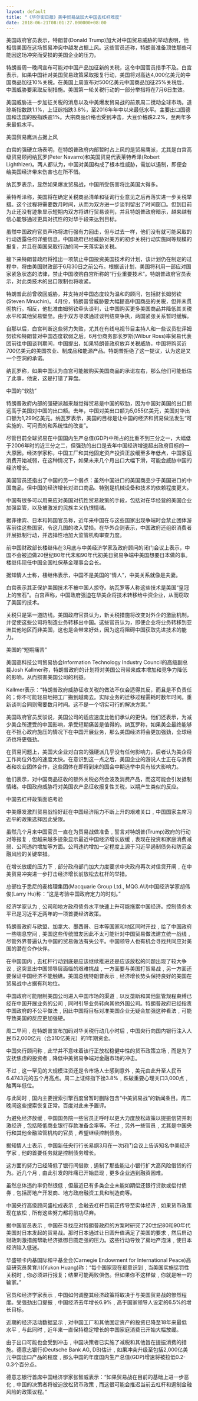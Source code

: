 ```yaml
---
layout: default
title: "《华尔街日报》美中贸易战加大中国去杠杆难度"
date: 2018-06-21T08:01:27.000000+08:00
---
```


美国政府官员表示，特朗普(Donald Trump)加大对中国贸易威胁的举动表明，他相信美国在这场贸易冲突中越发占据上风。这些官员还称，特朗普准备顶住那些可能因这场冲突而受损的美国企业的压力。

特朗普周一晚间宣布可能对中国产品加征新的关税，这令中国官员措手不及。白宫表示，如果中国针对美国贸易政策采取报复行动，美国将对高达4,000亿美元的中国商品加征10%关税。在美国上周宣布对500亿美元中国商品加征25%关税后，中国威胁要采取反制措施。美国第一轮关税行动的一部分举措将在7月6日生效。

美国威胁进一步加征关税的消息以及中美爆发贸易战的前景周二搅动全球市场。道琼斯指数跌1.1%，上证综指跌3.8%，至2016年年中以来最低水平。主要出口国德国和法国的股指跌逾1%。大宗商品价格也受到冲击，大豆价格跌2.2%，至两年多来最低水平。

美国贸易鹰派占据上风

白宫的强硬立场表明，在特朗普政府内部暂时占上风的是贸易鹰派，尤其是白宫高级贸易顾问纳瓦罗(Peter Navarro)和美国贸易代表莱特希泽(Robert Lighthizer)。两人都认为，中国对美国构成了根本性威胁，需加以遏制，即便会给美国经济带来伤害也在所不惜。

纳瓦罗表示，显然如果爆发贸易战，中国所受伤害将比美国大得多。

莱特希泽称，美国将在确定关税商品清单和征询行业意见之后再落实进一步关税举措。这个过程将需要数月时间，从而为双方进一步谈判留出了时间窗口。但到目前为止还没有迹象显示短期内双方将进行贸易谈判，并且特朗普政府暗示，越来越有信心能够通过更具对抗性的对华手段来达到目标。

虽然中国政府官员声称将进行强有力回击，但与过去一样，他们没有就可能采取的行动透露任何详细信息。中国政府已经威胁对美方的初步关税行动实施同等规模的报复，并且在美国采取行动的同一天落实新关税。

接下来特朗普政府将推出一项禁止中国投资美国技术的计划，该计划仍在制定的过程中，将由美国财政部于6月30日之前公布。根据该计划，美国将利用一部应对国家紧急状态的法律，禁止中国收购白宫所称的“行业重要技术”。特朗普政府官员表示，对此类技术的出口限制也将收紧。

特朗普此前曾收回威胁，并支持对中国态度较为温和的顾问，包括财长姆努钦(Steven Mnuchin)。4月份，特朗普曾威胁要大幅提高中国商品的关税，但并未贯彻执行。相反，他批准由姆努钦牵头谈判，让中国购买更多美国商品并降低其关税水平和其他贸易壁垒。由于双方寻求通过谈判结束争执，两国紧张关系暂时缓解。

自那以后，白宫判断这些努力失败，尤其在有线电视节目主持人和一些议员批评姆努钦和特朗普对中国态度软弱之后。6月份商务部长罗斯(Wilbur Ross)率贸易代表团前往中国谈判期间，中国提出，如果特朗普政府放弃关税威胁，中国将购买近700亿美元的美国农业、制成品和能源产品。特朗普拒绝了这一提议，认为这是又一个空洞的承诺。

纳瓦罗称，如果中国认为白宫可能被购买美国商品的承诺左右，那么他们可能低估了此事，他说，这是打错了算盘。

中国的“软肋”

特朗普政府内部的强硬派越来越觉得贸易是中国的软肋，因为中国对美国的出口额远高于美国对中国的出口额。去年，中国对美出口额为5,055亿美元，美国对华出口额为1,299亿美元。纳瓦罗表示，美国的目标是让中国的经济和贸易做法发生“可实施的、可问责的和系统性的改变”。

尽管目前全球贸易在中国国内生产总值(GDP)中所占的比重不到三分之一，大幅低于2006年时的近三分之二，但强劲的出口是去年中国经济增速超出政府目标的一大原因。经济学家称，中国工厂和其他固定资产投资正放缓至多年低点，中国家庭消费开始减弱，在这种情况下，如果未来几个月出口大幅下滑，可能会威胁中国的经济增长。

美国官员还指出了中国的另一个弱点：虽然中国进口的美国商品少于美国进口的中国商品，但中国的经济增长对进口商品、特别是机械设备和技术的依赖程度更大。

中国有很多可以用来应对美国对抗性贸易政策的手段，包括对在华经营的美国企业加强监管，以及被激发的民族主义仇恨情绪。

据菲律宾、日本和韩国官员称，近年来中国在与这些国家出现争端时会禁止团体游客前往这些国家，令这几国的收入受损。在华外企则表示，中国政府还组织消费者开展抵制行动，并选择性地加大监管机构审查力度。

前中国财政部长楼继伟在3月底与中美经济学家及政府顾问的闭门会议上表示，中国不会被迫做20世纪80年代末和90年代初美日贸易争端中美国想要日本做的事。楼继伟现任中国全国社保基金理事会会长。

据知情人士称，楼继伟表示，中国不是美国的“情人”，中美关系就像是夫妻。

白宫表示其正保护美国技术不被中国人掠夺。纳瓦罗等人称这些技术是美国“皇冠上的宝石”。白宫声称，中国政府强迫在华美企将技术转移给中资企业，从而窃取了美国的技术。

关税只是第一道防线。美国政府官员认为，新关税措施将改变对外企的激励机制，并促使这些公司将制造业务转移出中国。这些官员认为，即便企业将业务转移到亚洲其他地区而非美国，这也是会带来好处，因为这将阻碍中国获取先进技术的能力。

美国的“短期痛苦”

美国高科技公司贸易协会Information Technology Industry Council的高级副总裁Josh Kallmer称，特朗普政府的计划将对美国公司带来成本增加和竞争力降低的影响，从而损害美国公司的利益。

Kallmer表示：“特朗普政府威胁征收关税的做法不仅会适得其反，而且是不负责任的；你不可能轻易地把工厂搬到越南去。实际业务的迁移过程需耗时数年时间。重新谈判合同则需要数月时间。这不是一个切实可行的解决方案。”


美国政府官员反驳说，美国公司的适应速度比他们承认的更快。他们还表示，为减少美企所遭受的中国影响，承受短期痛苦是值得的。纳瓦罗称，如果美企最终能够在不担心政府施压的情况下在中国开展业务，那么美国经济将会更加强劲，全球经济也将更强劲。

在贸易问题上，美国大企业对白宫的强硬派几乎没有任何影响力，后者认为美企将工作岗位外包的速度太快。在意识到这一点之后，美国企业的游说人士正在与消费者和农业团体合作，这些团体在即将到来的国会中期选举中具有较大影响力。

他们表示，对中国商品征收的额外关税必然会波及消费产品，而这可能会引发抵制情绪。中国政府威胁将对美国农产品征收报复性关税，以期产生类似的反应。

中国去杠杆政策面临考验

中美爆发激烈贸易战恰好赶在中国经济阻力不断上升的艰难关口﹐中国国家主席习近平的政策选择因此受限。

虽然几个月来中国官员一直在为贸易战做准备﹐誓言对特朗普(Trump)政府的行动对等报复﹐但越来越多迹象显示最近中国经济增长放缓﹐表现在投资和家庭消费减弱、公司违约增加等方面。公司违约增加一定程度上源于习近平遏制债务和防范金融风险的关键举措。

在增长放缓的压力下﹐部分政府部门加大力度要求中央政府再次对信贷开闸﹐在中美贸易冲突进一步打击经济增长前放松去杠杆的举措。

总部位于悉尼的麦格理集团(Macquarie Group Ltd., MQG.AU)中国经济学家胡伟俊(Larry Hu)称：“这是考验中国政府定力的时刻。”

经济学家认为﹐公司和地方政府债务水平快速上升可能拖累中国经济。控制债务水平已是习近平近两年的一项首要经济政策。

特朗普政府与欧盟、加拿大、墨西哥、日本等国家和地区同时开战﹐给了中国政府一些喘息空间﹐美国这些传统盟友因此不太可能针对中国贸易做法建立统一战线﹐尽管外界普遍认为中国的贸易做法有失公平。中国领导人也有机会寻找共同应对美国的潜在合作伙伴。

在中国国内﹐去杠杆行动到底是应该继续推进还是应该放松的问题出现了较大争议﹐这突显出中国领导层面临的艰难挑战﹐一方面要与美国打贸易战﹐另一方面还要保证中国经济不能触礁。美国总统特朗普表示﹐经济增长势头保持良好的美国在贸易战中占据有利地位。

中国政府可能限制美国公司进入中国市场的渠道﹐以反垄断和其他监管规程束缚已经在中国开展业务的公司﹐同时引导业务转向其他外国公司。特朗普政府已经指责中国政府的不公平做法﹐因此中国将目标对准美国企业无疑会加强这种看法﹐可能导致美国的反应更加强硬。

周二早间﹐在特朗普宣布加码对华关税行动几小时后﹐中国央行向国内银行注入人民币2,000亿元（合310亿美元）的1年期资金。

中国央行顾问称﹐此举并不意味着该行正放松稳健中性的货币政策立场﹐而是为了安抚焦虑的投资者﹐降低中美贸易争端对金融市场的冲击。

不过﹐这一罕见的大规模注资还是令市场人士感到意外﹐美元由此升至人民币6.4743元的五个月高点。周二上证综指下挫3.8%﹐跌破重要心理关口3,000点﹐触两年低位。

与此同时﹐国内主要搜索引擎百度曾暂时删除包含“中美贸易战”的新闻条目。周二晚间这些搜索恢复正常。百度对此未予置评。

为避免经济放缓﹐中国国务院一些官员正呼吁以更大力度放松政策以提振信贷并刺激经济﹐包括降低商业银行存款准备金率等。不过﹐另外一些官员﹐尤其是中国央行和其他金融监管机构的官员﹐希望继续控制债务。

据知情人士表示﹐中国新任央行行长易纲3月在一次闭门会议上告诉知名中美经济学家﹐他的首要任务就是控制债务增长。

这方面的努力已经降低了银行间借款﹐遏制了那些能让小银行扩大高风险借贷的行为。近几个月﹐由此引发的阵痛已开始显现﹐更多企业遇到融资困难。

虽然总体违约率仍然很低﹐但最近已有多类企业未能如期偿还银行贷款或偿付债券﹐包括房地产开发商、地方政府融资工具和制造商等。

中国央行高级顾问盛松成表示﹐金融去杠杆目前正传导至实体经济﹐如果货币政策现在放松﹐所有这些努力都将前功尽弃。

据中国官员表示﹐中国在寻找应对特朗普政府的方案时研究了20世纪80和90年代美国对日本发起的贸易战。那时日本通过让日圆升值满足了美国的要求﹐然后启动财政刺激措施帮助经济抵御日圆走强的压力。这些行动导致了房地产泡沫﹐使日本经济陷入低迷。

华盛顿卡内基国际和平基金会(Carnegie Endowment for International Peace)高级研究员黄育川(Yukon Huang)称：“每个国家现在都意识到﹐当美国实施惩罚性关税时﹐你必须进行报复；结果可能两败俱伤。但如果你不这样做﹐你就是唯一的输家。”

官员和经济学家表示﹐中国如何调整其经济政策将取决于与美国贸易战的惨烈程度。受强劲出口提振﹐中国经济去年增长6.9%﹐高于国家领导人设定的6.5%的增长目标。

近期的经济活动数据显示﹐对中国工厂和其他固定资产的投资已降至18年来最低水平﹐与此同时﹐近年来一直保持稳定增长的中国家庭消费已开始大幅放缓。

由于出口可能也会受到冲击﹐中国决策者已实施了减税和其他旨在提振消费的措施。德意志银行(Deutsche Bank AG, DB)估计﹐如果冲突升级至包括2,000亿美元中国出口产品的程度﹐那么中国的年度国内生产总值(GDP)增速将被拉低0.2-0.3个百分点。

德意志银行首席中国经济学家张智威表示：“如果贸易战在目前的基础上进一步恶化﹐中国的决策者将被迫放松货币政策﹐而这很可能会推迟当前去杠杆和遏制金融风险的政策议程。”

